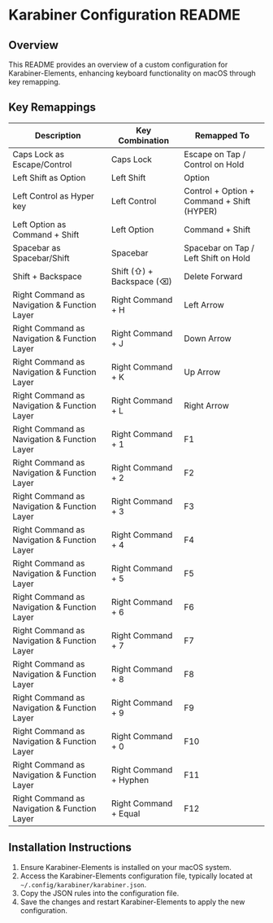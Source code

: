 # Karabiner Configuration README

## Overview

This README provides an overview of a custom configuration for Karabiner-Elements, enhancing keyboard functionality on macOS through key remapping.

## Key Remappings

| Description                                  | Key Combination           | Remapped To                                |
| -------------------------------------------- | ------------------------- | ------------------------------------------ |
| Caps Lock as Escape/Control                  | Caps Lock                 | Escape on Tap / Control on Hold            |
| Left Shift as Option                         | Left Shift                | Option                                     |
| Left Control as Hyper key                    | Left Control              | Control + Option + Command + Shift (HYPER) |
| Left Option as Command + Shift               | Left Option               | Command + Shift                            |
| Spacebar as Spacebar/Shift                   | Spacebar                  | Spacebar on Tap / Left Shift on Hold       |
| Shift + Backspace                            | Shift (⇧) + Backspace (⌫) | Delete Forward                             |
| Right Command as Navigation & Function Layer | Right Command + H         | Left Arrow                                 |
| Right Command as Navigation & Function Layer | Right Command + J         | Down Arrow                                 |
| Right Command as Navigation & Function Layer | Right Command + K         | Up Arrow                                   |
| Right Command as Navigation & Function Layer | Right Command + L         | Right Arrow                                |
| Right Command as Navigation & Function Layer | Right Command + 1         | F1                                         |
| Right Command as Navigation & Function Layer | Right Command + 2         | F2                                         |
| Right Command as Navigation & Function Layer | Right Command + 3         | F3                                         |
| Right Command as Navigation & Function Layer | Right Command + 4         | F4                                         |
| Right Command as Navigation & Function Layer | Right Command + 5         | F5                                         |
| Right Command as Navigation & Function Layer | Right Command + 6         | F6                                         |
| Right Command as Navigation & Function Layer | Right Command + 7         | F7                                         |
| Right Command as Navigation & Function Layer | Right Command + 8         | F8                                         |
| Right Command as Navigation & Function Layer | Right Command + 9         | F9                                         |
| Right Command as Navigation & Function Layer | Right Command + 0         | F10                                        |
| Right Command as Navigation & Function Layer | Right Command + Hyphen    | F11                                        |
| Right Command as Navigation & Function Layer | Right Command + Equal     | F12                                        |

## Installation Instructions

1. Ensure Karabiner-Elements is installed on your macOS system.
2. Access the Karabiner-Elements configuration file, typically located at `~/.config/karabiner/karabiner.json`.
3. Copy the JSON rules into the configuration file.
4. Save the changes and restart Karabiner-Elements to apply the new configuration.
